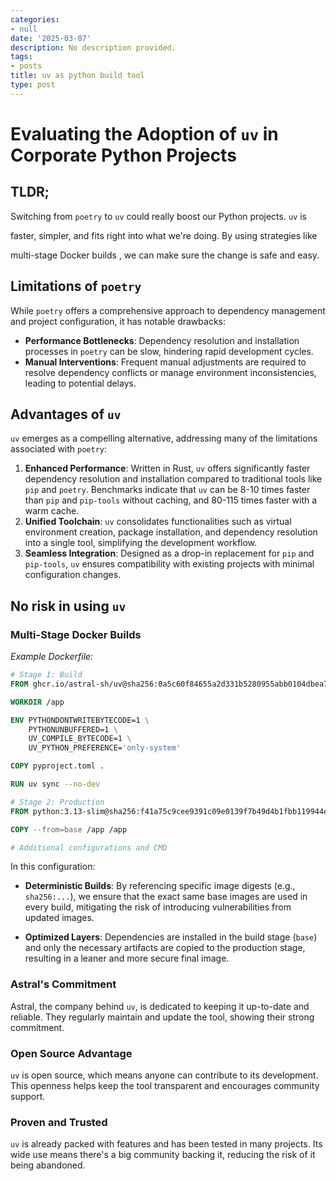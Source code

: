 ```yaml
---
categories:
- null
date: '2025-03-07'
description: No description provided.
tags:
- posts
title: uv as python build tool
type: post
---
```


# Evaluating the Adoption of `uv` in Corporate Python Projects

## TLDR;

Switching from `poetry` to `uv` could really boost our Python projects. `uv` is

faster, simpler, and fits right into what we're doing. By using strategies like

multi-stage Docker builds , we can make sure the change is safe and easy.

## Limitations of `poetry`

While `poetry` offers a comprehensive approach to dependency management and project configuration, it has notable drawbacks:

- **Performance Bottlenecks**: Dependency resolution and installation processes in `poetry` can be slow, hindering rapid development cycles.
- **Manual Interventions**: Frequent manual adjustments are required to resolve dependency conflicts or manage environment inconsistencies, leading to potential delays.

## Advantages of `uv`

`uv` emerges as a compelling alternative, addressing many of the limitations associated with `poetry`:

1. **Enhanced Performance**: Written in Rust, `uv` offers significantly faster dependency resolution and installation compared to traditional tools like `pip` and `poetry`. Benchmarks indicate that `uv` can be 8-10 times faster than `pip` and `pip-tools` without caching, and 80-115 times faster with a warm cache. 
2. **Unified Toolchain**: `uv` consolidates functionalities such as virtual environment creation, package installation, and dependency resolution into a single tool, simplifying the development workflow.
3. **Seamless Integration**: Designed as a drop-in replacement for `pip` and `pip-tools`, `uv` ensures compatibility with existing projects with minimal configuration changes.

## No risk in using `uv`

### Multi-Stage Docker Builds

*Example Dockerfile:*

```Dockerfile
# Stage 1: Build
FROM ghcr.io/astral-sh/uv@sha256:0a5c60f84655a2d331b5280955abb0104dbea7188d7bb4749bbb13a1bbd90119 AS base

WORKDIR /app

ENV PYTHONDONTWRITEBYTECODE=1 \
    PYTHONUNBUFFERED=1 \
    UV_COMPILE_BYTECODE=1 \
    UV_PYTHON_PREFERENCE='only-system'

COPY pyproject.toml .

RUN uv sync --no-dev

# Stage 2: Production
FROM python:3.13-slim@sha256:f41a75c9cee9391c09e0139f7b49d4b1fbb119944ec740ecce4040626dc07bed AS production

COPY --from=base /app /app

# Additional configurations and CMD
```

In this configuration:

- **Deterministic Builds**: By referencing specific image digests (e.g., `sha256:...`), we ensure that the exact same base images are used in every build, mitigating the risk of introducing vulnerabilities from updated images.

- **Optimized Layers**: Dependencies are installed in the build stage (`base`) and only the necessary artifacts are copied to the production stage, resulting in a leaner and more secure final image.

### Astral's Commitment

Astral, the company behind `uv`, is dedicated to keeping it up-to-date and reliable. They regularly maintain and update the tool, showing their strong commitment.

### Open Source Advantage

`uv` is open source, which means anyone can contribute to its development. This openness helps keep the tool transparent and encourages community support.

### Proven and Trusted

`uv` is already packed with features and has been tested in many projects. Its wide use means there's a big community backing it, reducing the risk of it being abandoned.
